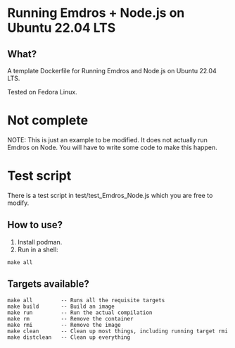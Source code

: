 # Running Emdros + Node.js on Ubuntu 22.04 LTS

## What?

A template Dockerfile for Running Emdros and Node.js on Ubuntu 22.04
LTS.

Tested on Fedora Linux.

# Not complete

NOTE: This is just an example to be modified. It does not actually run
Emdros on Node. You will have to write some code to make this happen.

# Test script

There is a test script in test/test_Emdros_Node.js which you are free
to modify.

## How to use?

1. Install podman.
2. Run in a shell:
```
make all
```

## Targets available?

```
make all         -- Runs all the requisite targets
make build       -- Build an image
make run         -- Run the actual compilation
make rm          -- Remove the container
make rmi         -- Remove the image
make clean       -- Clean up most things, including running target rmi
make distclean   -- Clean up everything
```


